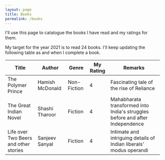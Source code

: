 ```yaml
---
layout: page
title: Books
permalink: /books
---
```


I'll use this page to catalogue the books I have read and my ratings for them.

My target for the year 2021 is to read 24 books. I'll keep updating the following table as and when I complete a book.

| Title | Author | Genre | My Rating | Remarks |
|------|--------|-------|-----------|---------|
| The Polymer Prince | Hamish McDonald | Non-Fiction | 4 | Fascinating tale of the rise of Reliance |
| The Great Indian Novel | Shashi Tharoor | Fiction | 4 | Mahabharata transformed into India's struggles before and after Independence |
| Life over Two Beers and other stories | Sanjeev Sanyal | Fiction | 4 | Intimate and intriguing details of Indian liberals' modus operandi |
